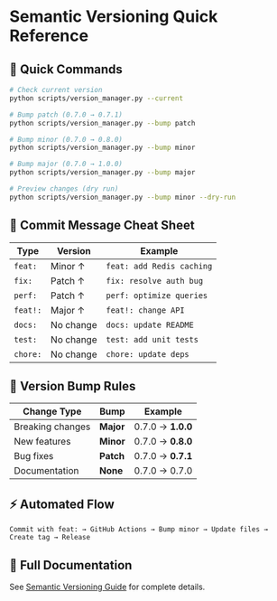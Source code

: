 # Semantic Versioning Quick Reference

## 🚀 Quick Commands

```bash
# Check current version
python scripts/version_manager.py --current

# Bump patch (0.7.0 → 0.7.1)
python scripts/version_manager.py --bump patch

# Bump minor (0.7.0 → 0.8.0)
python scripts/version_manager.py --bump minor

# Bump major (0.7.0 → 1.0.0)
python scripts/version_manager.py --bump major

# Preview changes (dry run)
python scripts/version_manager.py --bump minor --dry-run
```

## 📝 Commit Message Cheat Sheet

| Type | Version | Example |
|------|---------|---------|
| `feat:` | Minor ↑ | `feat: add Redis caching` |
| `fix:` | Patch ↑ | `fix: resolve auth bug` |
| `perf:` | Patch ↑ | `perf: optimize queries` |
| `feat!:` | Major ↑ | `feat!: change API` |
| `docs:` | No change | `docs: update README` |
| `test:` | No change | `test: add unit tests` |
| `chore:` | No change | `chore: update deps` |

## 🎯 Version Bump Rules

| Change Type | Bump | Example |
|-------------|------|---------|
| Breaking changes | **Major** | 0.7.0 → **1.0.0** |
| New features | **Minor** | 0.7.0 → **0.8.0** |
| Bug fixes | **Patch** | 0.7.0 → **0.7.1** |
| Documentation | **None** | 0.7.0 → 0.7.0 |

## ⚡ Automated Flow

```
Commit with feat: → GitHub Actions → Bump minor → Update files → Create tag → Release
```

## 📖 Full Documentation

See [Semantic Versioning Guide](documentation/development/Semantic-Versioning.md) for complete details.
